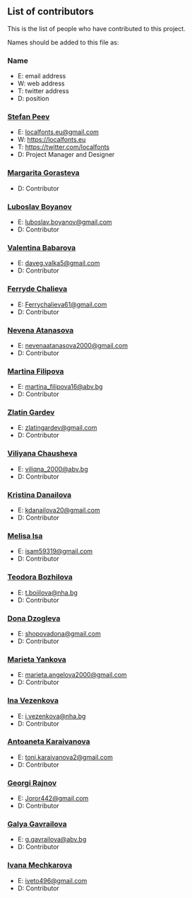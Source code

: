 ## **List of contributors**
  
This is the list of people who have contributed to this project. 
  
Names should be added to this file as: 
  
### **Name** 
+ E: email address 
+ W: web address 
+ T: twitter address 
+ D: position 
  
  
### **[Stefan Peev](https://github.com/StefanPeev)** 
+ E: localfonts.eu@gmail.com 
+ W: https://localfonts.eu 
+ T: https://twitter.com/localfonts 
+ D: Project Manager and Designer 
  
  
### **[Margarita Gorasteva](https://github.com/MargaritaGorasteva)** 
+ D: Contributor 
  
  
### **[Luboslav Boyanov](https://github.com/LuboslavBoyanov)** 
+ E: luboslav.boyanov@gmail.com 
+ D: Contributor 
  
  
### **[Valentina Babarova](https://github.com/ValentinaBabarova)** 
+ E: daveg.valka5@gmail.com 
+ D: Contributor 


### **[Ferryde Chalieva](https://github.com/Ferrychalieva)** 
+ E: Ferrychalieva61@gmail.com 
+ D: Contributor 
 
 
### **[Nevena Atanasova](https://github.com/NevenaAtanasovv)** 
+ E: nevenaatanasova2000@gmail.com 
+ D: Contributor 
 
 
### **[Martina Filipova](https://github.com/MartinaFilipova16)** 
+ E: martina_filipova16@abv.bg 
+ D: Contributor 
 
 
### **[Zlatin Gardev](https://github.com/zlatingardev)** 
+ E: zlatingardev@gmail.com 
+ D: Contributor 
 
 
### **[Viliyana Chausheva](https://github.com/Viliyana10)** 
+ E: viliqna_2000@abv.bg 
+ D: Contributor 
  
  
### **[Kristina Danailova](https://github.com/KristinaDanailova)** 
+ E: kdanailova20@gmail.com 
+ D: Contributor 
 
 
### **[Melisa Isa](https://github.com/MelisaIsa5)** 
+ E: isam59319@gmail.com 
+ D: Contributor 
 
 
### **[Teodora Bozhilova](https://github.com/TeodoraBozhilova)** 
+ E: t.bojilova@nha.bg 
+ D: Contributor 
 
 
### **[Dona Dzogleva](https://github.com/DonaDzh)** 
+ E: shopovadona@gmail.com 
+ D: Contributor 
  
  
### **[Marieta Yankova](https://github.com/MarietaYankova)** 
+ E: marieta.angelova2000@gmail.com 
+ D: Contributor 
  
  
### **[Ina Vezenkova](https://github.com/InaVezenkova1)** 
+ E: i.vezenkova@nha.bg 
+ D: Contributor 
  
  
### **[Antoaneta Karaivanova](https://github.com/karaivanova77)** 
+ E: toni.karaivanova2@gmail.com 
+ D: Contributor 
  
  
### **[Georgi Rajnov](https://github.com/RaynovArt)** 
+ E: Joror442@gmail.com 
+ D: Contributor 
  
  
### **[Galya Gavrailova](https://github.com/SugarMes)** 
+ E: g.gavrailova@abv.bg 
+ D: Contributor 
  
  
### **[Ivana Mechkarova](https://github.com/SugarMes)** 
+ E: iveto496@gmail.com 
+ D: Contributor 
  
  
